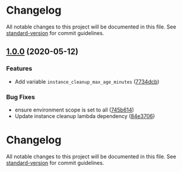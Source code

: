 # Changelog

All notable changes to this project will be documented in this file. See [standard-version](https://github.com/conventional-changelog/standard-version) for commit guidelines.

## [1.0.0](https://gitlab.com/guardianproject-ops/terraform-aws-gitlab-ci-settings/compare/0.1.1...1.0.0) (2020-05-12)


### Features

* Add variable `instance_cleanup_max_age_minutes` ([7734dcb](https://gitlab.com/guardianproject-ops/terraform-aws-gitlab-ci-settings/commit/7734dcb8c70d3e38e1ff9a6e1cdd75414d8981f5))


### Bug Fixes

* ensure environment scope is set to all ([745b614](https://gitlab.com/guardianproject-ops/terraform-aws-gitlab-ci-settings/commit/745b6143ce95a3994fe979f0db72fa154a35bc71))
* Update instance cleanup lambda dependency ([84e3706](https://gitlab.com/guardianproject-ops/terraform-aws-gitlab-ci-settings/commit/84e3706b39b86a26882ccc878783092ee6920246))

# Changelog

All notable changes to this project will be documented in this file. See [standard-version](https://github.com/conventional-changelog/standard-version) for commit guidelines.
